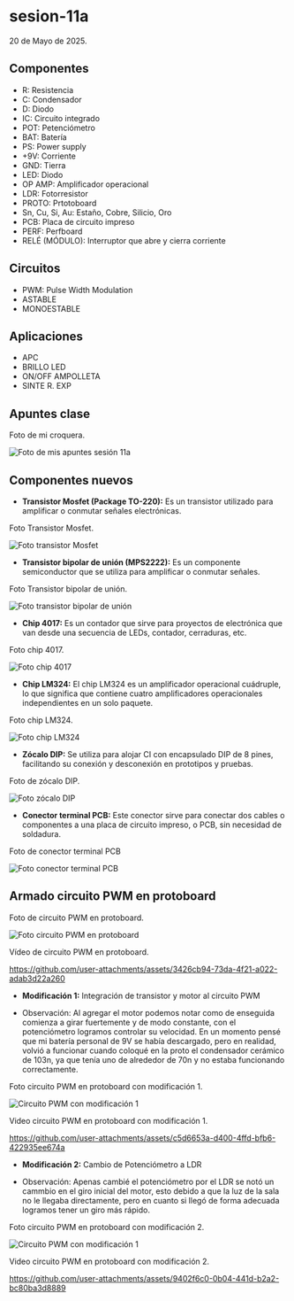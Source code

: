 # sesion-11a

20 de Mayo de 2025.

## Componentes

 -  R: Resistencia
 -  C: Condensador
 -  D: Diodo
 -  IC: Circuito integrado
 -  POT: Petenciómetro
 -  BAT: Batería
 -  PS: Power supply
 -  +9V: Corriente
 -  GND: Tierra
 -  LED: Diodo 
 -  OP AMP: Amplificador operacional
 -  LDR: Fotorresistor
 -  PROTO: Prtotoboard
 -  Sn, Cu, Si, Au: Estaño, Cobre, Silicio, Oro
 -  PCB: Placa de circuito impreso
 -  PERF: Perfboard
 -  RELÉ (MÓDULO): Interruptor que abre y cierra corriente

## Circuitos

 - PWM: Pulse Width Modulation
 - ASTABLE 
 - MONOESTABLE

## Aplicaciones

 - APC
 - BRILLO LED
 - ON/OFF AMPOLLETA
 - SINTE R. EXP

## Apuntes clase

Foto de mi croquera.

![Foto de mis apuntes sesión 11a](./archivos/apuntes_11a.jpg)

## Componentes nuevos

 - **Transistor Mosfet (Package TO-220):** Es un transistor utilizado para amplificar o conmutar señales electrónicas.

Foto Transistor Mosfet.

![Foto transistor Mosfet](./archivos/transistor_mosfet.jpg)

 - **Transistor bipolar de unión (MPS2222):** Es un componente semiconductor que se utiliza para amplificar o conmutar señales.

Foto Transistor bipolar de unión.

![Foto transistor bipolar de unión](./archivos/transistor_mps2222.jpg)

 - **Chip 4017:** Es un contador que sirve para proyectos de electrónica que van desde una secuencia de LEDs, contador, cerraduras, etc.

Foto chip 4017.

![Foto chip 4017](./archivos/4017.jpg)

 - **Chip LM324:** El chip LM324 es un amplificador operacional cuádruple, lo que significa que contiene cuatro amplificadores operacionales independientes en un solo paquete.

Foto chip LM324.

![Foto chip LM324](./archivos/LM324.jpg)

 - **Zócalo DIP:** Se utiliza para alojar CI con encapsulado DIP de 8 pines, facilitando su conexión y desconexión en prototipos y pruebas.

Foto de zócalo DIP.

![Foto zócalo DIP](./archivos/zócalo_dip.jpg)

 - **Conector terminal PCB:**  Este conector sirve para conectar dos cables o componentes a una placa de circuito impreso, o PCB, sin necesidad de soldadura.

 Foto de conector terminal PCB

![Foto conector terminal PCB](./archivos/conector_terminal_pcb.jpg)

## Armado circuito PWM en protoboard

Foto de circuito PWM en protoboard.

![Foto circuito PWM en protoboard](./archivos/PWM_proto.jpg)

Vídeo de circuito PWM en protoboard.

https://github.com/user-attachments/assets/3426cb94-73da-4f21-a022-adab3d22a260

 - **Modificación 1:** Integración de transistor y motor al circuito PWM

 - Observación: Al agregar el motor podemos notar como de enseguida comienza a girar fuertemente y de modo constante, con el potenciómetro logramos controlar su velocidad. En un momento pensé que mi batería personal de 9V se había descargado, pero en realidad, volvió a funcionar cuando coloqué en la proto el condensador cerámico de 103n, ya que tenía uno de alrededor de 70n y no estaba funcionando correctamente.

Foto circuito PWM en protoboard con modificación 1.

![Circuito PWM con modificación 1](./archivos/PWM_modificación_1.jpg)

Video circuito PWM en protoboard con modificación 1.

https://github.com/user-attachments/assets/c5d6653a-d400-4ffd-bfb6-422935ee674a

 - **Modificación 2:** Cambio de Potenciómetro a LDR

 - Observación: Apenas cambié el potenciómetro por el LDR se notó un cammbio en el giro inicial del motor, esto debido a que la luz de la sala no le llegaba directamente, pero en cuanto si llegó de forma adecuada logramos tener un giro más rápido.

Foto circuito PWM en protoboard con modificación 2.

![Circuito PWM con modificación 1](./archivos/PWM_modificación_2.jpg)

Video circuito PWM en protoboard con modificación 2.

https://github.com/user-attachments/assets/9402f6c0-0b04-441d-b2a2-bc80ba3d8889

